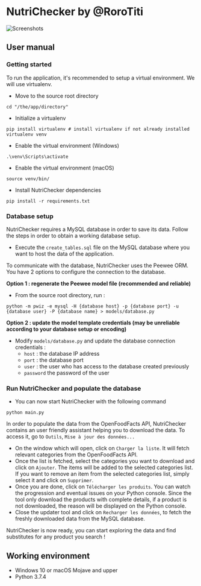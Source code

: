 # NutriChecker by @RoroTiti

![Screenshots](https://i.imgur.com/jU9H4kz.png)

## User manual

### Getting started

To run the application, it's recommended to setup a virtual environment. We will use virtualenv.

- Move to the source root directory
```
cd "/the/app/directory"
```

- Initialize a virtualenv
```
pip install virtualenv # install virtualenv if not already installed
virtualenv venv
```

- Enable the virtual environment (Windows)
```
.\venv\Scripts\activate
```

- Enable the virtual environment (macOS)
```
source venv/bin/
```

- Install NutriChecker dependencies
```
pip install -r requirements.txt
```

### Database setup

NutriChecker requires a MySQL database in order to save its data. 
Follow the steps in order to obtain a working database setup. 

- Execute the ``create_tables.sql`` file on the MySQL database where you want to host the data of the application.

To communicate with the database, NutriChecker uses the Peewee ORM. You have 2 options to configure the connection to the database.

**Option 1 : regenerate the Peewee model file (recommended and reliable)** 

- From the source root directory, run :
````
python -m pwiz -e mysql -H {database host} -p {database port} -u {database user} -P {database name} > models/database.py
````

**Option 2 : update the model template credentials (may be unreliable according to your database setup or encoding)** 

- Modify ``models/database.py`` and update the database connection credentials :
  - ``host`` : the database IP address
  - ``port`` : the database port
  - ``user`` : the user who has access to the database created previously
  - ``password`` the password of the user

### Run NutriChecker and populate the database

- You can now start NutriChecker with the following command
```
python main.py
```

In order to populate the data from the OpenFoodFacts API, NutriChecker contains an user friendly assistant helping you to download the data.
To access it, go to ``Outils``, ``Mise à jour des données...``

- On the window which will open, click on ``Charger la liste``. It will fetch relevant categories from the OpenFoodFacts API.
- Once the list is fetched, select the categories you want to download and click on ``Ajouter``. The items will be added to the selected categories list.
If you want to remove an item from the selected categories list, simply select it and click on ``Supprimer``.
- Once you are done, click on ``Télécharger les produits``. You can watch the progression and eventual issues on your Python console.
Since the tool only download the products with complete details, if a product is not downloaded, the reason will be displayed on the Python console.
- Close the updater tool and click on ``Recharger les données``, to fetch the freshly downloaded data from the MySQL database.

NutriChecker is now ready, you can start exploring the data and find substitutes for any product you search !

## Working environment
- Windows 10 or macOS Mojave and upper
- Python 3.7.4